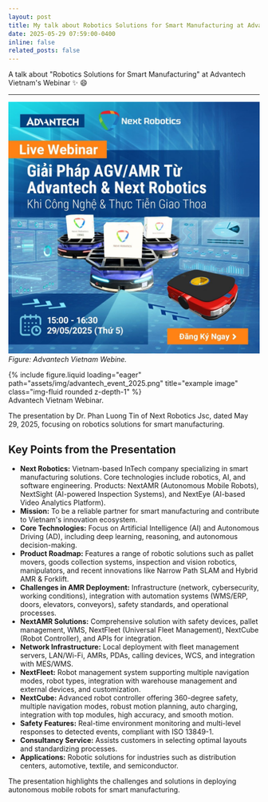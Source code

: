 ```yaml
---
layout: post
title: My talk about Robotics Solutions for Smart Manufacturing at Advantech Webinar
date: 2025-05-29 07:59:00-0400
inline: false
related_posts: false
---
```


A talk about "Robotics Solutions for Smart Manufacturing" at Advantech Vietnam's Webinar :sparkles: :smile:

---
![Advantech Vietnam Webinar](/assets/img/advantech_event_2025.png)
*Figure: Advantech Vietnam Webine.*

<div class="row">
    <div class="col-sm mt-3 mt-md-0">
        {% include figure.liquid loading="eager" path="assets/img/advantech_event_2025.png" title="example image" class="img-fluid rounded z-depth-1" %}
    </div>
</div>
<div class="caption">
    Advantech Vietnam Webinar.
</div>

The presentation by Dr. Phan Luong Tin of Next Robotics Jsc, dated May 29, 2025, focusing on robotics solutions for smart manufacturing.

## Key Points from the Presentation

- **Next Robotics:** Vietnam-based InTech company specializing in smart manufacturing solutions. Core technologies include robotics, AI, and software engineering. Products: NextAMR (Autonomous Mobile Robots), NextSight (AI-powered Inspection Systems), and NextEye (AI-based Video Analytics Platform).
- **Mission:** To be a reliable partner for smart manufacturing and contribute to Vietnam's innovation ecosystem.
- **Core Technologies:** Focus on Artificial Intelligence (AI) and Autonomous Driving (AD), including deep learning, reasoning, and autonomous decision-making.
- **Product Roadmap:** Features a range of robotic solutions such as pallet movers, goods collection systems, inspection and vision robotics, manipulators, and recent innovations like Narrow Path SLAM and Hybrid AMR & Forklift.
- **Challenges in AMR Deployment:** Infrastructure (network, cybersecurity, working conditions), integration with automation systems (WMS/ERP, doors, elevators, conveyors), safety standards, and operational processes.
- **NextAMR Solutions:** Comprehensive solution with safety devices, pallet management, WMS, NextFleet (Universal Fleet Management), NextCube (Robot Controller), and APIs for integration.
- **Network Infrastructure:** Local deployment with fleet management servers, LAN/Wi-Fi, AMRs, PDAs, calling devices, WCS, and integration with MES/WMS.
- **NextFleet:** Robot management system supporting multiple navigation modes, robot types, integration with warehouse management and external devices, and customization.
- **NextCube:** Advanced robot controller offering 360-degree safety, multiple navigation modes, robust motion planning, auto charging, integration with top modules, high accuracy, and smooth motion.
- **Safety Features:** Real-time environment monitoring and multi-level responses to detected events, compliant with ISO 13849-1.
- **Consultancy Service:** Assists customers in selecting optimal layouts and standardizing processes.
- **Applications:** Robotic solutions for industries such as distribution centers, automotive, textile, and semiconductor.

The presentation highlights the challenges and solutions in deploying autonomous mobile robots for smart manufacturing.
